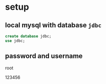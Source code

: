 # setup

## local mysql with database `jdbc`

```sql
create database jdbc;
use jdbc;
```

## password and username

root

123456
